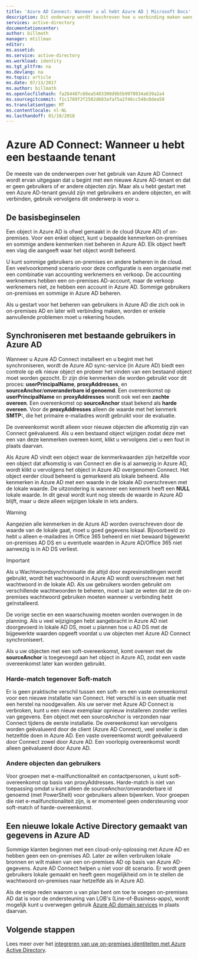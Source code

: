 ```yaml
---
title: 'Azure AD Connect: Wanneer u al hebt Azure AD | Microsoft Docs'
description: Dit onderwerp wordt beschreven hoe u verbinding maken wanneer u een bestaande Azure AD-tenant.
services: active-directory
documentationcenter: 
author: billmath
manager: mtillman
editor: 
ms.assetid: 
ms.service: active-directory
ms.workload: identity
ms.tgt_pltfrm: na
ms.devlang: na
ms.topic: article
ms.date: 07/13/2017
ms.author: billmath
ms.openlocfilehash: fa264487c68ea5403300d9b5b9978934a639a2a4
ms.sourcegitcommit: f1c1789f2f2502d683afaf5a2f46cc548c0dea50
ms.translationtype: MT
ms.contentlocale: nl-NL
ms.lasthandoff: 01/18/2018
---
```

# <a name="azure-ad-connect-when-you-have-an-existent-tenant"></a>Azure AD Connect: Wanneer u hebt een bestaande tenant
De meeste van de onderwerpen over het gebruik van Azure AD Connect wordt ervan uitgegaan dat u begint met een nieuwe Azure AD-tenant en dat er geen gebruikers of er andere objecten zijn. Maar als u hebt gestart met een Azure AD-tenant gevuld zijn met gebruikers en andere objecten, en wilt verbinden, gebruik vervolgens dit onderwerp is voor u.

## <a name="the-basics"></a>De basisbeginselen
Een object in Azure AD is ofwel gemaakt in de cloud (Azure AD) of on-premises. Voor een enkel object, kunt u bepaalde kenmerken on-premises en sommige andere kenmerken niet beheren in Azure AD. Elk object heeft een vlag die aangeeft waar het object wordt beheerd.

U kunt sommige gebruikers on-premises en andere beheren in de cloud. Een veelvoorkomend scenario voor deze configuratie is een organisatie met een combinatie van accounting werknemers en verkoop. De accounting werknemers hebben een on-premises AD-account, maar de verkoop werknemers niet, ze hebben een account in Azure AD. Sommige gebruikers on-premises en sommige in Azure AD beheren.

Als u gestart voor het beheren van gebruikers in Azure AD die zich ook in on-premises AD en later wilt verbinding maken, worden er enkele aanvullende problemen moet u rekening houden.

## <a name="sync-with-existing-users-in-azure-ad"></a>Synchroniseren met bestaande gebruikers in Azure AD
Wanneer u Azure AD Connect installeert en u begint met het synchroniseren, wordt de Azure AD sync-service (in Azure AD) biedt een controle op elk nieuw object en probeer het vinden van een bestaand object moet worden gezocht. Er zijn drie kenmerken die worden gebruikt voor dit proces: **userPrincipalName**, **proxyAddresses**, en **sourceAnchor**/**onveranderbare id genoemd**. Een overeenkomst op **userPrincipalName** en **proxyAddresses** wordt ook wel een **zachte overeen**. Een overeenkomst op **sourceAnchor** staat bekend als **harde overeen**. Voor de **proxyAddresses** alleen de waarde met het kenmerk **SMTP:**, die het primaire e-mailadres wordt gebruikt voor de evaluatie.

De overeenkomst wordt alleen voor nieuwe objecten die afkomstig zijn van Connect geëvalueerd. Als u een bestaand object wijzigen zodat deze met een van deze kenmerken overeen komt, klikt u vervolgens ziet u een fout in plaats daarvan.

Als Azure AD vindt een object waar de kenmerkwaarden zijn hetzelfde voor een object dat afkomstig is van Connect en die is al aanwezig in Azure AD, wordt klikt u vervolgens het object in Azure AD overgenomen Connect. Het object eerder cloud beheerd is gemarkeerd als lokale beheerd. Alle kenmerken in Azure AD met een waarde in de lokale AD overschreven met de lokale waarde. De uitzondering is wanneer een kenmerk heeft een **NULL** lokale waarde. In dit geval wordt kunt nog steeds de waarde in Azure AD blijft, maar u deze alleen wijzigen lokale in iets anders.

> [!WARNING]
> Aangezien alle kenmerken in de Azure AD worden overschreven door de waarde van de lokale gaat, moet u goed gegevens lokaal. Bijvoorbeeld zo hebt u alleen e-mailadres in Office 365 beheerd en niet bewaard bijgewerkt on-premises AD DS en u eventuele waarden in Azure AD/Office 365 niet aanwezig is in AD DS verliest.

> [!IMPORTANT]
> Als u Wachtwoordsynchronisatie die altijd door expresinstellingen wordt gebruikt, wordt het wachtwoord in Azure AD wordt overschreven met het wachtwoord in de lokale AD. Als uw gebruikers worden gebruikt om verschillende wachtwoorden te beheren, moet u laat ze weten dat ze de on-premises wachtwoord gebruiken moeten wanneer u verbinding hebt geïnstalleerd.

De vorige sectie en een waarschuwing moeten worden overwogen in de planning. Als u veel wijzigingen hebt aangebracht in Azure AD niet doorgevoerd in lokale AD DS, moet u plannen hoe u AD DS met de bijgewerkte waarden opgeeft voordat u uw objecten met Azure AD Connect synchroniseert.

Als u uw objecten met een soft-overeenkomst, komt overeen met de **sourceAnchor** is toegevoegd aan het object in Azure AD, zodat een vaste overeenkomst later kan worden gebruikt.

### <a name="hard-match-vs-soft-match"></a>Harde-match tegenover Soft-match
Er is geen praktische verschil tussen een soft- en een vaste overeenkomst voor een nieuwe installatie van Connect. Het verschil is in een situatie met een herstel na noodgevallen. Als uw server met Azure AD Connect is verbroken, kunt u een nieuw exemplaar opnieuw installeren zonder verlies van gegevens. Een object met een sourceAnchor is verzonden naar Connect tijdens de eerste installatie. De overeenkomst kan vervolgens worden geëvalueerd door de client (Azure AD Connect), veel sneller is dan hetzelfde doen in Azure AD. Een vaste overeenkomst wordt geëvalueerd door Connect zowel door Azure AD. Een voorlopig overeenkomst wordt alleen geëvalueerd door Azure AD.

### <a name="other-objects-than-users"></a>Andere objecten dan gebruikers
Voor groepen met e-mailfunctionaliteit en contactpersonen, u kunt soft-overeenkomst op basis van proxyAddresses. Harde-match is niet van toepassing omdat u kunt alleen de sourceAnchor/onveranderbare id genoemd (met PowerShell) voor gebruikers alleen bijwerken. Voor groepen die niet e-mailfunctionaliteit zijn, is er momenteel geen ondersteuning voor soft-match of harde-overeenkomst.

## <a name="create-a-new-on-premises-active-directory-from-data-in-azure-ad"></a>Een nieuwe lokale Active Directory gemaakt van gegevens in Azure AD
Sommige klanten beginnen met een cloud-only-oplossing met Azure AD en hebben geen een on-premises AD. Later ze willen verbruiken lokale bronnen en wilt maken van een on-premises AD op basis van Azure AD-gegevens. Azure AD Connect helpen u niet voor dit scenario. Er wordt geen gebruikers lokale gemaakt en heeft geen mogelijkheid om in te stellen de wachtwoord on-premises naar hetzelfde als in Azure AD.

Als de enige reden waarom u van plan bent om toe te voegen on-premises AD dat is voor de ondersteuning van LOB's (Line-of-Business-apps), wordt mogelijk kunt u overwegen gebruik [Azure AD domain services](../../active-directory-domain-services/index.md) in plaats daarvan.

## <a name="next-steps"></a>Volgende stappen
Lees meer over het [integreren van uw on-premises identiteiten met Azure Active Directory](active-directory-aadconnect.md).
